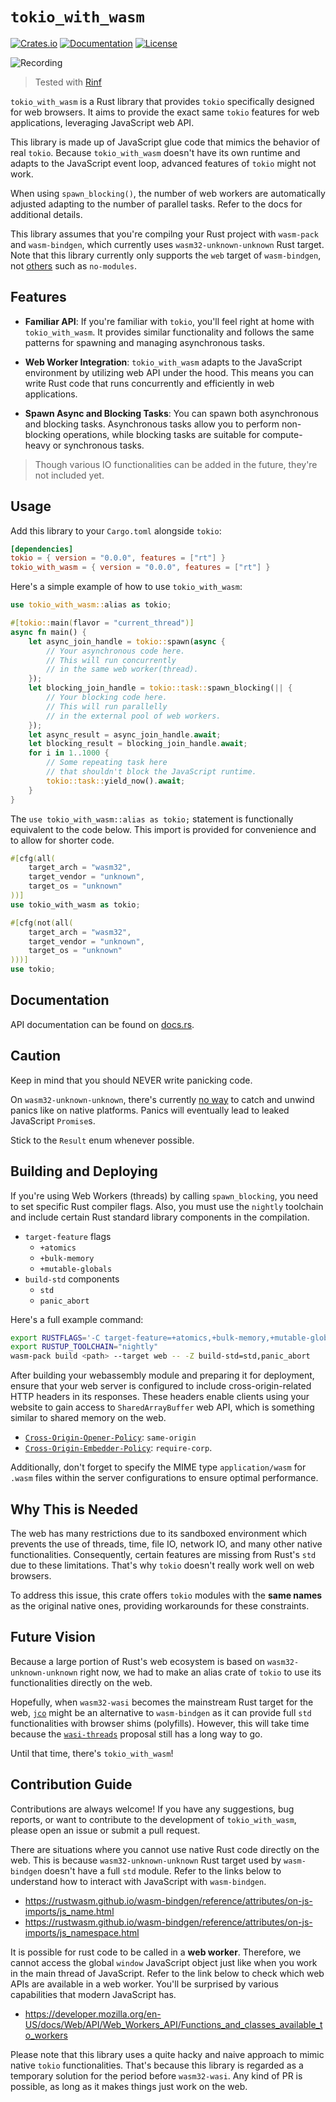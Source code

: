 # `tokio_with_wasm`

[![Crates.io](https://img.shields.io/crates/v/tokio_with_wasm.svg)](https://crates.io/crates/tokio_with_wasm)
[![Documentation](https://docs.rs/tokio_with_wasm/badge.svg)](https://docs.rs/tokio_with_wasm)
[![License](https://img.shields.io/crates/l/tokio_with_wasm.svg)](https://github.com/cunarist/tokio-with-wasm/blob/main/LICENSE)

![Recording](https://github.com/cunarist/tokio-with-wasm/assets/66480156/77fa5838-23c7-4e3b-b1ba-61146972c2aa)

> Tested with [Rinf](https://github.com/cunarist/rinf)

`tokio_with_wasm` is a Rust library that provides `tokio` specifically designed for web browsers. It aims to provide the exact same `tokio` features for web applications, leveraging JavaScript web API.

This library is made up of JavaScript glue code that mimics the behavior of real `tokio`. Because `tokio_with_wasm` doesn't have its own runtime and adapts to the JavaScript event loop, advanced features of `tokio` might not work.

When using `spawn_blocking()`, the number of web workers are automatically adjusted adapting to the number of parallel tasks. Refer to the docs for additional details.

This library assumes that you're compilng your Rust project with `wasm-pack` and `wasm-bindgen`, which currently uses `wasm32-unknown-unknown` Rust target. Note that this library currently only supports the `web` target of `wasm-bindgen`, not [others](https://rustwasm.github.io/wasm-bindgen/reference/deployment.html) such as `no-modules`.

## Features

- **Familiar API**: If you're familiar with `tokio`, you'll feel right at home with `tokio_with_wasm`. It provides similar functionality and follows the same patterns for spawning and managing asynchronous tasks.

- **Web Worker Integration**: `tokio_with_wasm` adapts to the JavaScript environment by utilizing web API under the hood. This means you can write Rust code that runs concurrently and efficiently in web applications.

- **Spawn Async and Blocking Tasks**: You can spawn both asynchronous and blocking tasks. Asynchronous tasks allow you to perform non-blocking operations, while blocking tasks are suitable for compute-heavy or synchronous tasks.

> Though various IO functionalities can be added in the future, they're not included yet.

## Usage

Add this library to your `Cargo.toml` alongside `tokio`:

```toml
[dependencies]
tokio = { version = "0.0.0", features = ["rt"] }
tokio_with_wasm = { version = "0.0.0", features = ["rt"] }
```

Here's a simple example of how to use `tokio_with_wasm`:

```rust
use tokio_with_wasm::alias as tokio;

#[tokio::main(flavor = "current_thread")]
async fn main() {
    let async_join_handle = tokio::spawn(async {
        // Your asynchronous code here.
        // This will run concurrently
        // in the same web worker(thread).
    });
    let blocking_join_handle = tokio::task::spawn_blocking(|| {
        // Your blocking code here.
        // This will run parallelly
        // in the external pool of web workers.
    });
    let async_result = async_join_handle.await;
    let blocking_result = blocking_join_handle.await;
    for i in 1..1000 {
        // Some repeating task here
        // that shouldn't block the JavaScript runtime.
        tokio::task::yield_now().await;
    }
}
```

The `use tokio_with_wasm::alias as tokio;` statement is functionally equivalent to the code below. This import is provided for convenience and to allow for shorter code.

```rust
#[cfg(all(
    target_arch = "wasm32",
    target_vendor = "unknown",
    target_os = "unknown"
))]
use tokio_with_wasm as tokio;

#[cfg(not(all(
    target_arch = "wasm32",
    target_vendor = "unknown",
    target_os = "unknown"
)))]
use tokio;
```

## Documentation

API documentation can be found on [docs.rs](https://docs.rs/tokio_with_wasm).

## Caution

Keep in mind that you should NEVER write panicking code.

On `wasm32-unknown-unknown`, there's currently [no way](https://rustwasm.github.io/wasm-bindgen/api/wasm_bindgen_futures/fn.future_to_promise.html#panics) to catch and unwind panics like on native platforms. Panics will eventually lead to leaked JavaScript `Promise`s.

Stick to the `Result` enum whenever possible.

## Building and Deploying

If you're using Web Workers (threads) by calling `spawn_blocking`, you need to set specific Rust compiler flags. Also, you must use the `nightly` toolchain and include certain Rust standard library components in the compilation.

- `target-feature` flags
  - `+atomics`
  - `+bulk-memory`
  - `+mutable-globals`
- `build-std` components
  - `std`
  - `panic_abort`

Here's a full example command:

```sh
export RUSTFLAGS='-C target-feature=+atomics,+bulk-memory,+mutable-globals'
export RUSTUP_TOOLCHAIN="nightly"
wasm-pack build <path> --target web -- -Z build-std=std,panic_abort
```

After building your webassembly module and preparing it for deployment, ensure that your web server is configured to include cross-origin-related HTTP headers in its responses. These headers enable clients using your website to gain access to `SharedArrayBuffer` web API, which is something similar to shared memory on the web.

- [`Cross-Origin-Opener-Policy`](https://developer.mozilla.org/en-US/docs/Web/HTTP/Headers/Cross-Origin-Opener-Policy): `same-origin`
- [`Cross-Origin-Embedder-Policy`](https://developer.mozilla.org/en-US/docs/Web/HTTP/Headers/Cross-Origin-Embedder-Policy): `require-corp`.

Additionally, don't forget to specify the MIME type `application/wasm` for `.wasm` files within the server configurations to ensure optimal performance.

## Why This is Needed

The web has many restrictions due to its sandboxed environment which prevents the use of threads, time, file IO, network IO, and many other native functionalities. Consequently, certain features are missing from Rust's `std` due to these limitations. That's why `tokio` doesn't really work well on web browsers.

To address this issue, this crate offers `tokio` modules with the **same names** as the original native ones, providing workarounds for these constraints.

## Future Vision

Because a large portion of Rust's web ecosystem is based on `wasm32-unknown-unknown` right now, we had to make an alias crate of `tokio` to use its functionalities directly on the web.

Hopefully, when `wasm32-wasi` becomes the mainstream Rust target for the web, [`jco`](https://github.com/bytecodealliance/jco) might be an alternative to `wasm-bindgen` as it can provide full `std` functionalities with browser shims (polyfills). However, this will take time because the [`wasi-threads`](https://github.com/WebAssembly/wasi-threads) proposal still has a long way to go.

Until that time, there's `tokio_with_wasm`!

## Contribution Guide

Contributions are always welcome! If you have any suggestions, bug reports, or want to contribute to the development of `tokio_with_wasm`, please open an issue or submit a pull request.

There are situations where you cannot use native Rust code directly on the web. This is because `wasm32-unknown-unknown` Rust target used by `wasm-bindgen` doesn't have a full `std` module. Refer to the links below to understand how to interact with JavaScript with `wasm-bindgen`.

- https://rustwasm.github.io/wasm-bindgen/reference/attributes/on-js-imports/js_name.html
- https://rustwasm.github.io/wasm-bindgen/reference/attributes/on-js-imports/js_namespace.html

It is possible for rust code to be called in a **web worker**. Therefore, we cannot access the global `window` JavaScript object
just like when you work in the main thread of JavaScript. Refer to the link below to check which web APIs are available in a web worker.
You'll be surprised by various capabilities that modern JavaScript has.

- https://developer.mozilla.org/en-US/docs/Web/API/Web_Workers_API/Functions_and_classes_available_to_workers

Please note that this library uses a quite hacky and naive approach to mimic native `tokio` functionalities. That's because this library is regarded as a temporary solution for the period before `wasm32-wasi`. Any kind of PR is possible, as long as it makes things just work on the web.
